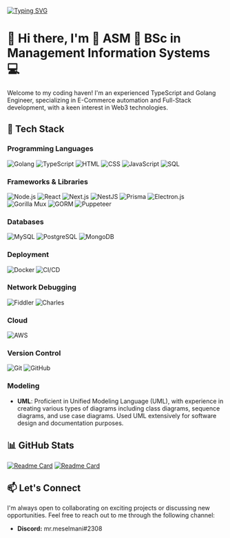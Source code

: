[![Typing SVG](https://readme-typing-svg.herokuapp.com?font=Courier+new&color=%23808080&size=40&width=800&duration=6969&lines=Hi+there%2C+I'm+ASM+%F0%9F%91%8B)](https://git.io/typing-svg)

# 👋 Hi there, I'm 👑 ASM 👑 BSc in Management Information Systems 💻

Welcome to my coding haven! I'm an experienced TypeScript and Golang Engineer, specializing in E-Commerce automation and Full-Stack development, with a keen interest in Web3 technologies.

## 🚀 Tech Stack

### Programming Languages
![Golang](https://img.shields.io/badge/Golang-%2300ADD8?style=for-the-badge&logo=go&logoColor=white)
![TypeScript](https://img.shields.io/badge/TypeScript-%23007ACC?style=for-the-badge&logo=typescript&logoColor=white)
![HTML](https://img.shields.io/badge/HTML-%23E34F26?style=for-the-badge&logo=html5&logoColor=white)
![CSS](https://img.shields.io/badge/CSS-%231572B6?style=for-the-badge&logo=css3&logoColor=white)
![JavaScript](https://img.shields.io/badge/JavaScript-%23F7DF1E?style=for-the-badge&logo=javascript&logoColor=black)
![SQL](https://img.shields.io/badge/SQL-%2300758F?style=for-the-badge&logo=sql&logoColor=white)

### Frameworks & Libraries
![Node.js](https://img.shields.io/badge/Node.js-%23339933?style=for-the-badge&logo=node.js&logoColor=white)
![React](https://img.shields.io/badge/React-%2361DAFB?style=for-the-badge&logo=react&logoColor=white)
![Next.js](https://img.shields.io/badge/Next.js-%23000000?style=for-the-badge&logo=next.js&logoColor=white)
![NestJS](https://img.shields.io/badge/NestJS-%23E0234E?style=for-the-badge&logo=nestjs&logoColor=white)
![Prisma](https://img.shields.io/badge/Prisma-%232D3748?style=for-the-badge&logo=prisma&logoColor=white)
![Electron.js](https://img.shields.io/badge/Electron.js-%2376BBEC?style=for-the-badge&logo=electron&logoColor=white)
![Gorilla Mux](https://img.shields.io/badge/Gorilla_Mux-%2300ADD8?style=for-the-badge&logo=go&logoColor=white)
![GORM](https://img.shields.io/badge/GORM-%2300ADD8?style=for-the-badge&logo=go&logoColor=white)
![Puppeteer](https://img.shields.io/badge/Puppeteer-%23000000?style=for-the-badge&logo=puppeteer&logoColor=white)


### Databases
![MySQL](https://img.shields.io/badge/MySQL-%2300758F?style=for-the-badge&logo=mysql&logoColor=white)
![PostgreSQL](https://img.shields.io/badge/PostgreSQL-%23336791?style=for-the-badge&logo=postgresql&logoColor=white)
![MongoDB](https://img.shields.io/badge/MongoDB-%2347A248?style=for-the-badge&logo=mongodb&logoColor=white)

### Deployment
![Docker](https://img.shields.io/badge/Docker-%232496ED?style=for-the-badge&logo=docker&logoColor=white)
![CI/CD](https://img.shields.io/badge/CI%2FCD-%2343853D?style=for-the-badge&logo=jenkins&logoColor=white)

### Network Debugging
![Fiddler](https://img.shields.io/badge/Fiddler-%23F05239?style=for-the-badge&logo=fiddler&logoColor=white)
![Charles](https://img.shields.io/badge/Charles-%23000000?style=for-the-badge&logo=charles&logoColor=white)

### Cloud
![AWS](https://img.shields.io/badge/AWS-%23232F3E?style=for-the-badge&logo=amazon-aws&logoColor=white)

### Version Control
![Git](https://img.shields.io/badge/Git-%23F05032?style=for-the-badge&logo=git&logoColor=white)
![GitHub](https://img.shields.io/badge/GitHub-%23181717?style=for-the-badge&logo=github&logoColor=white)

### Modeling
- **UML**: Proficient in Unified Modeling Language (UML), with experience in creating various types of diagrams including class diagrams, sequence diagrams, and use case diagrams. Used UML extensively for software design and documentation purposes.

## 📊 GitHub Stats

[![Readme Card](https://github-readme-stats.vercel.app/api?username=mr-meselmani&theme=github_dark&hide=contribs,issues&show_icons=true&hide_border=true)](https://github.com/mr-meselmani) [![Readme Card](https://github-readme-stats.vercel.app/api/top-langs/?username=mr-meselmani&theme=github_dark&layout=compact&hide_border=true)](https://github.com/mr-meselmani)

## 📫 Let's Connect

I'm always open to collaborating on exciting projects or discussing new opportunities. Feel free to reach out to me through the following channel:

- **Discord:** mr.meselmani#2308
